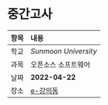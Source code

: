 # 중간고사
| 항목 | 내용 |
| :---: | :--- |
| 학교 | *Sunmoon University* |
| 과목 | 오픈소스 소프트웨어 |
| 날짜 | **2022-04-22** |
| 장소 | [e-강의동](https://lms.sunmoon.ac.kr/)